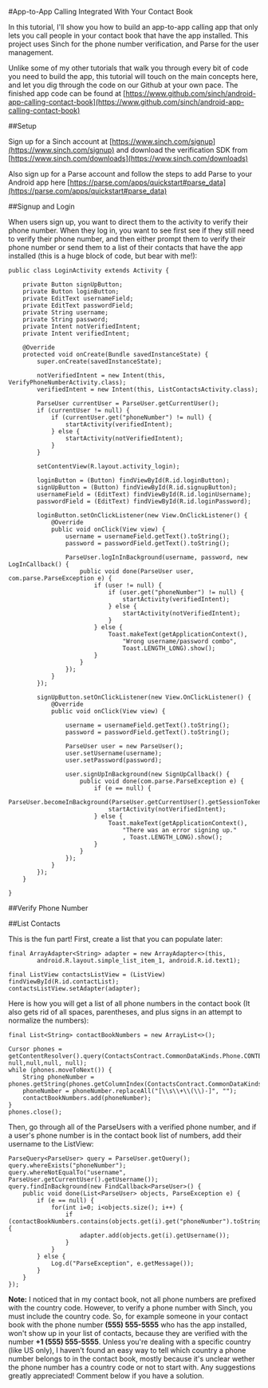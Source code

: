 #App-to-App Calling Integrated With Your Contact Book

In this tutorial, I'll show you how to build an app-to-app calling app that only lets you call people in your contact book that have the app installed. This project uses Sinch for the phone number verification, and Parse for the user management.
     
Unlike some of my other tutorials that walk you through every bit of code you need to build the app, this tutorial will touch on the main concepts here, and let you dig through the code on our Github at your own pace. The finished app code can be found at [https://www.github.com/sinch/android-app-calling-contact-book](https://www.github.com/sinch/android-app-calling-contact-book)        
    
##Setup

Sign up for a Sinch account at [https://www.sinch.com/signup](https://www.sinch.com/signup) and download the verification SDK from [https://www.sinch.com/downloads](https://www.sinch.com/downloads)

Also sign up for a Parse account and follow the steps to add Parse to your Android app here [https://parse.com/apps/quickstart#parse_data](https://parse.com/apps/quickstart#parse_data)

##Signup and Login

When users sign up, you want to direct them to the activity to verify their phone number. When they log in, you want to see first see if they still need to verify their phone number, and then either prompt them to verify their phone number or send them to a list of their contacts that have the app installed (this is a huge block of code, but bear with me!):
    
    public class LoginActivity extends Activity {
    
        private Button signUpButton;
        private Button loginButton;
        private EditText usernameField;
        private EditText passwordField;
        private String username;
        private String password;
        private Intent notVerifiedIntent;
        private Intent verifiedIntent;
    
        @Override
        protected void onCreate(Bundle savedInstanceState) {
            super.onCreate(savedInstanceState);
    
            notVerifiedIntent = new Intent(this, VerifyPhoneNumberActivity.class);
            verifiedIntent = new Intent(this, ListContactsActivity.class);
    
            ParseUser currentUser = ParseUser.getCurrentUser();
            if (currentUser != null) {
                if (currentUser.get("phoneNumber") != null) {
                    startActivity(verifiedIntent);
                } else {
                    startActivity(notVerifiedIntent);
                }
            }
    
            setContentView(R.layout.activity_login);
    
            loginButton = (Button) findViewById(R.id.loginButton);
            signUpButton = (Button) findViewById(R.id.signupButton);
            usernameField = (EditText) findViewById(R.id.loginUsername);
            passwordField = (EditText) findViewById(R.id.loginPassword);
    
            loginButton.setOnClickListener(new View.OnClickListener() {
                @Override
                public void onClick(View view) {
                    username = usernameField.getText().toString();
                    password = passwordField.getText().toString();
    
                    ParseUser.logInInBackground(username, password, new LogInCallback() {
                        public void done(ParseUser user, com.parse.ParseException e) {
                            if (user != null) {
                                if (user.get("phoneNumber") != null) {
                                    startActivity(verifiedIntent);
                                } else {
                                    startActivity(notVerifiedIntent);
                                }
                            } else {
                                Toast.makeText(getApplicationContext(),
                                    "Wrong username/password combo",
                                    Toast.LENGTH_LONG).show();
                            }
                        }
                    });
                }
            });
    
            signUpButton.setOnClickListener(new View.OnClickListener() {
                @Override
                public void onClick(View view) {
    
                    username = usernameField.getText().toString();
                    password = passwordField.getText().toString();
    
                    ParseUser user = new ParseUser();
                    user.setUsername(username);
                    user.setPassword(password);
    
                    user.signUpInBackground(new SignUpCallback() {
                        public void done(com.parse.ParseException e) {
                            if (e == null) {
                                ParseUser.becomeInBackground(ParseUser.getCurrentUser().getSessionToken());
                                startActivity(notVerifiedIntent);
                            } else {
                                Toast.makeText(getApplicationContext(),
                                    "There was an error signing up."
                                    , Toast.LENGTH_LONG).show();
                            }
                        }
                    });
                }
            });
        }
    
    }


##Verify Phone Number



##List Contacts

This is the fun part! First, create a list that you can populate later:

    final ArrayAdapter<String> adapter = new ArrayAdapter<>(this,
            android.R.layout.simple_list_item_1, android.R.id.text1);

    final ListView contactsListView = (ListView) findViewById(R.id.contactList);
    contactsListView.setAdapter(adapter);
    
Here is how you will get a list of all phone numbers in the contact book (It also gets rid of all spaces, parentheses, and plus signs in an attempt to normalize the numbers):

    final List<String> contactBookNumbers = new ArrayList<>();

    Cursor phones = getContentResolver().query(ContactsContract.CommonDataKinds.Phone.CONTENT_URI, null,null,null, null);
    while (phones.moveToNext()) {
        String phoneNumber = phones.getString(phones.getColumnIndex(ContactsContract.CommonDataKinds.Phone.NUMBER));
        phoneNumber = phoneNumber.replaceAll("[\\s\\+\\(\\)-]", "");
        contactBookNumbers.add(phoneNumber);
    }
    phones.close();
    
Then, go through all of the ParseUsers with a verified phone number, and if a user's phone number is in the contact book list of numbers, add their username to the ListView:

    ParseQuery<ParseUser> query = ParseUser.getQuery();
    query.whereExists("phoneNumber");
    query.whereNotEqualTo("username", ParseUser.getCurrentUser().getUsername());
    query.findInBackground(new FindCallback<ParseUser>() {
        public void done(List<ParseUser> objects, ParseException e) {
            if (e == null) {
                for(int i=0; i<objects.size(); i++) {
                    if (contactBookNumbers.contains(objects.get(i).get("phoneNumber").toString())) {
                        adapter.add(objects.get(i).getUsername());
                    }
                }
            } else {
                Log.d("ParseException", e.getMessage());
            }
        }
    });
    
**Note:** I noticed that in my contact book, not all phone numbers are prefixed with the country code. However, to verify a phone number with Sinch, you must include the country code. So, for example someone in your contact book with the phone number **(555) 555-5555** who has the app installed, won't show up in your list of contacts, because they are verified with the number **+1 (555) 555-5555**. Unless you're dealing with a specific country (like US only), I haven't found an easy way to tell which country a phone number belongs to in the contact book, mostly because it's unclear wether the phone number has a country code or not to start with. Any suggestions greatly appreciated! Comment below if you have a solution.

